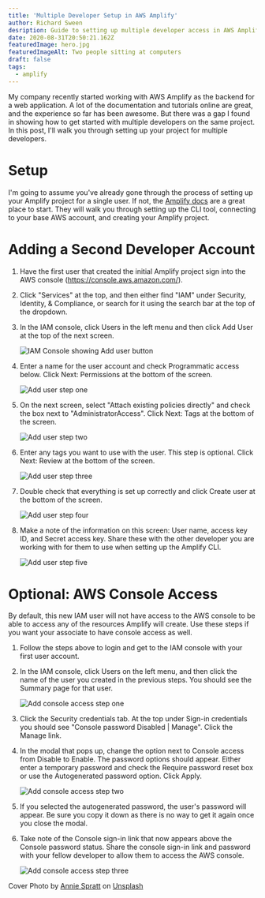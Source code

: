 ```yaml
---
title: 'Multiple Developer Setup in AWS Amplify'
author: Richard Sween
desription: Guide to setting up multiple developer access in AWS Amplify
date: 2020-08-31T20:50:21.162Z
featuredImage: hero.jpg
featuredImageAlt: Two people sitting at computers
draft: false
tags:
  - amplify
---
```


My company recently started working with AWS Amplify as the backend for a web application. A lot of the documentation and tutorials online are great, and the experience so far has been awesome. But there was a gap I found in showing how to get started with multiple developers on the same project. In this post, I'll walk you through setting up your project for multiple developers.

# Setup

I'm going to assume you've already gone through the process of setting up your Amplify project for a single user. If not, the [Amplify docs](https://docs.amplify.aws/start) are a great place to start. They will walk you through setting up the CLI tool, connecting to your base AWS account, and creating your Amplify project.

# Adding a Second Developer Account

1. Have the first user that created the initial Amplify project sign into the AWS console (https://console.aws.amazon.com/).

1. Click "Services" at the top, and then either find "IAM" under Security, Identity, & Compliance, or search for it using the search bar at the top of the dropdown.

1. In the IAM console, click Users in the left menu and then click Add User at the top of the next screen.

   ![IAM Console showing Add user button](iam-add-user.png)

1. Enter a name for the user account and check Programmatic access below. Click Next: Permissions at the bottom of the screen.

   ![Add user step one](add-user-1.png)

1. On the next screen, select "Attach existing policies directly" and check the box next to "AdministratorAccess". Click Next: Tags at the bottom of the screen.

   ![Add user step two](add-user-2.png)

1. Enter any tags you want to use with the user. This step is optional. Click Next: Review at the bottom of the screen.

   ![Add user step three](add-user-3.png)

1. Double check that everything is set up correctly and click Create user at the bottom of the screen.

   ![Add user step four](add-user-4.png)

1. Make a note of the information on this screen: User name, access key ID, and Secret access key. Share these with the other developer you are working with for them to use when setting up the Amplify CLI.

   ![Add user step five](add-user-5.png)

# Optional: AWS Console Access

By default, this new IAM user will not have access to the AWS console to be able to access any of the resources Amplify will create. Use these steps if you want your associate to have console access as well.

1. Follow the steps above to login and get to the IAM console with your first user account.

1. In the IAM console, click Users on the left menu, and then click the name of the user you created in the previous steps. You should see the Summary page for that user.

   ![Add console access step one](add-console-1.png)

1. Click the Security credentials tab. At the top under Sign-in credentials you should see "Console password Disabled | Manage". Click the Manage link.

1. In the modal that pops up, change the option next to Console access from Disable to Enable. The password options should appear. Either enter a temporary password and check the Require password reset box or use the Autogenerated password option. Click Apply.

   ![Add console access step two](add-console-2.png)

1. If you selected the autogenerated password, the user's password will appear. Be sure you copy it down as there is no way to get it again once you close the modal.

1. Take note of the Console sign-in link that now appears above the Console password status. Share the console sign-in link and password with your fellow developer to allow them to access the AWS console.

   ![Add console access step three](add-console-3.png)

<span>Cover Photo by <a href="https://unsplash.com/@anniespratt?utm_source=unsplash&amp;utm_medium=referral&amp;utm_content=creditCopyText">Annie Spratt</a> on <a href="https://unsplash.com/s/photos/developer?utm_source=unsplash&amp;utm_medium=referral&amp;utm_content=creditCopyText">Unsplash</a></span>
